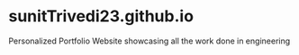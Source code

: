 # sunitTrivedi23.github.io
Personalized Portfolio Website showcasing all the work done in engineering
